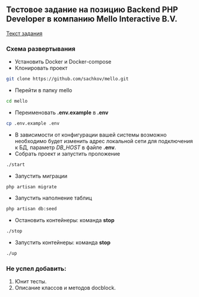 ## Тестовое задание на позицию Backend PHP Developer в компанию Mello Interactive B.V.

[Текст задания](/public/Backend_PHP_Developer_Laravel_Test_Assignment_Email_Mello_Recruitment.pdf)  

### Схема развертывания

- Установить Docker и Docker-compose
- Клонировать проект
```bash
git clone https://github.com/sachkov/mello.git
```
- Перейти в папку mello
```bash
cd mello
```
- Переименовать **.env.example** в **.env**
```bash
cp .env.example .env
```
- В зависимости от конфигурации вашей системы возможно необходимо будет изменить адрес локальной сети для подключения к БД, параметр *DB_HOST* в файле **.env**.  
- Собрать проект и запустить проложение
```bash
./start
```
- Запустить миграции
```bash
php artisan migrate
```
- Запустить наполнение таблиц
```bash
php artisan db:seed
```
- Остановить контейнеры: команда **stop**
```bash
./stop
```
- Запустить контейнеры: команда **stop**
```bash
./up
```

### Не успел добавить:

1. Юнит тесты.  
2. Описание классов и методов docblock.  


